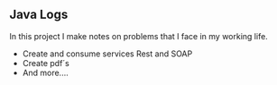 ## Java Logs

 In this project I make notes on problems that I face in my working life.
 
 - Create and consume services Rest and SOAP
 - Create pdf´s
 - And more....
 
